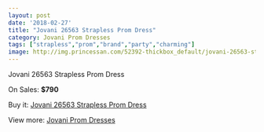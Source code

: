 ```yaml
---
layout: post
date: '2018-02-27'
title: "Jovani 26563 Strapless Prom Dress"
category: Jovani Prom Dresses
tags: ["strapless","prom","brand","party","charming"]
image: http://img.princessan.com/52392-thickbox_default/jovani-26563-strapless-prom-dress.jpg
---
```

Jovani 26563 Strapless Prom Dress

On Sales: **$790**
<a href="https://www.princessan.com/en/jovani-prom-dresses/23612-jovani-26563-strapless-prom-dress.html"><amp-img layout="responsive" width="600" height="600" src="//img.princessan.com/52392-thickbox_default/jovani-26563-strapless-prom-dress.jpg" alt="Jovani 26563 Strapless Prom Dress 0" /></a>
<a href="https://www.princessan.com/en/jovani-prom-dresses/23612-jovani-26563-strapless-prom-dress.html"><amp-img layout="responsive" width="600" height="600" src="//img.princessan.com/52393-thickbox_default/jovani-26563-strapless-prom-dress.jpg" alt="Jovani 26563 Strapless Prom Dress 1" /></a>

Buy it: [Jovani 26563 Strapless Prom Dress](https://www.princessan.com/en/jovani-prom-dresses/23612-jovani-26563-strapless-prom-dress.html "Jovani 26563 Strapless Prom Dress")

View more: [Jovani Prom Dresses](https://www.princessan.com/en/207-jovani-prom-dresses "Jovani Prom Dresses")